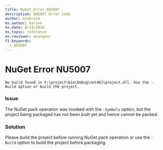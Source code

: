 ```yaml
---
title: NuGet Error NU5007
description: NU5007 Error code
author: mishra14
ms.author: karann
ms.date: 8/14/2018
ms.topic: reference
ms.reviewer: anangaur
f1_keywords: 
  - NU5007
---
```


# NuGet Error NU5007
```
No build found in F:\project\bin\Debug\net461\project.dll. Use the -Build option or build the project.
```

### Issue

The NuGet pack operation was invoked with the `-Symbols` option, but the project being packaged has not been built yet and hence cannot be packed.


### Solution

Please build the project before running NuGet pack operation or use the `-Build` option to build the project before packaging.

